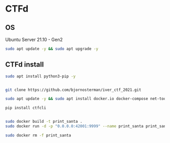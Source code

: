 # CTFd

## OS

Ubuntu Server 21.10 - Gen2

```sh
sudo apt update -y && sudo apt upgrade -y
```

## CTFd install

```sh
sudo apt install python3-pip -y


git clone https://github.com/bjornosterman/iver_ctf_2021.git

sudo apt update -y && sudo apt install docker.io docker-compose net-tools ncat

pip install ctfcli


sudo docker build -t print_santa .
sudo docker run -d -p "0.0.0.0:42001:9999" --name print_santa print_santa

sudo docker rm -f print_santa
```
